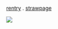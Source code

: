 [rentry](https://rentry.co/taishou) . [strawpage](https://charlieen.straw.page/)

![](https://static.wikia.nocookie.net/ensemble-stars/images/b/bc/ES2_Adorable_Little_Idols%21_Set_3_Tetora.png/revision/latest?cb=20231127171816)
